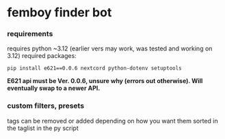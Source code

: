 # femboy finder bot
### requirements
requires python ~3.12 (earlier vers may work, was tested and working on 3.12)
required packages:
```
pip install e621==0.0.6 nextcord python-dotenv setuptools
```
**E621 api must be Ver. 0.0.6, unsure why (errors out otherwise). Will eventually swap to a newer API.**
### custom filters, presets
tags can be removed or added depending on how you want them sorted in the taglist in the py script
